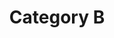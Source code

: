 ---
title: Category B
description: Optional category description.
image: "mountain.jpg"
images:
  1:
    title: "Mountain"
    src: "mountain.jpg"
    alt: "Alt text"
    desc: "Description"
  2:
    title: "Mountain"
    src: "mountain.jpg"
    alt: "Alt text"
  3:
    title: "Mountain"
    src: "mountain.jpg"
    alt: "Alt text"
  4:
    title: "Mountain"
    src: "mountain.jpg"
    alt: "Alt text"
---